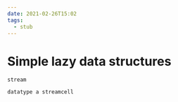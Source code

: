 ```yaml
---
date: 2021-02-26T15:02
tags: 
  - stub
---
```


# Simple lazy data structures

`stream`

```ocaml
datatype a streamcell
```
